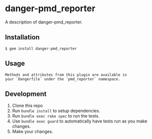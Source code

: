 # danger-pmd_reporter

A description of danger-pmd_reporter.

## Installation

    $ gem install danger-pmd_reporter

## Usage

    Methods and attributes from this plugin are available in
    your `Dangerfile` under the `pmd_reporter` namespace.

## Development

1. Clone this repo
2. Run `bundle install` to setup dependencies.
3. Run `bundle exec rake spec` to run the tests.
4. Use `bundle exec guard` to automatically have tests run as you make changes.
5. Make your changes.
